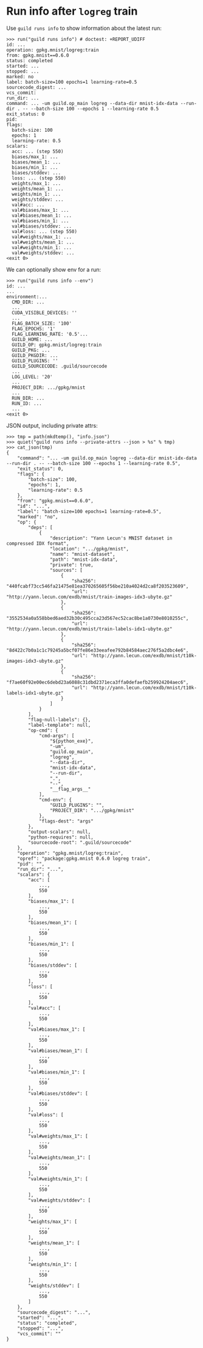 # Run info after `logreg` train

Use `guild runs info` to show information about the latest run:

    >>> run("guild runs info") # doctest: +REPORT_UDIFF
    id: ...
    operation: gpkg.mnist/logreg:train
    from: gpkg.mnist==0.6.0
    status: completed
    started: ...
    stopped: ...
    marked: no
    label: batch-size=100 epochs=1 learning-rate=0.5
    sourcecode_digest: ...
    vcs_commit:
    run_dir: ...
    command: ... -um guild.op_main logreg --data-dir mnist-idx-data --run-dir . -- --batch-size 100 --epochs 1 --learning-rate 0.5
    exit_status: 0
    pid:
    flags:
      batch-size: 100
      epochs: 1
      learning-rate: 0.5
    scalars:
      acc: ... (step 550)
      biases/max_1: ...
      biases/mean_1: ...
      biases/min_1: ...
      biases/stddev: ...
      loss: ... (step 550)
      weights/max_1: ...
      weights/mean_1: ...
      weights/min_1: ...
      weights/stddev: ...
      val#acc: ...
      val#biases/max_1: ...
      val#biases/mean_1: ...
      val#biases/min_1: ...
      val#biases/stddev: ...
      val#loss: ... (step 550)
      val#weights/max_1: ...
      val#weights/mean_1: ...
      val#weights/min_1: ...
      val#weights/stddev: ...
    <exit 0>

We can optionally show env for a run:

    >>> run("guild runs info --env")
    id: ...
    ...
    environment:...
      CMD_DIR: ...
      ...
      CUDA_VISIBLE_DEVICES: ''
      ...
      FLAG_BATCH_SIZE: '100'
      FLAG_EPOCHS: '1'
      FLAG_LEARNING_RATE: '0.5'...
      GUILD_HOME: ...
      GUILD_OP: gpkg.mnist/logreg:train
      GUILD_PKG: ...
      GUILD_PKGDIR: ...
      GUILD_PLUGINS: ''
      GUILD_SOURCECODE: .guild/sourcecode
      ...
      LOG_LEVEL: '20'
      ...
      PROJECT_DIR: .../gpkg/mnist
      ...
      RUN_DIR: ...
      RUN_ID: ...
      ...
    <exit 0>

JSON output, including private attrs:

    >>> tmp = path(mkdtemp(), "info.json")
    >>> quiet("guild runs info --private-attrs --json > %s" % tmp)
    >>> cat_json(tmp)
    {
        "command": "... -um guild.op_main logreg --data-dir mnist-idx-data --run-dir . -- --batch-size 100 --epochs 1 --learning-rate 0.5",
        "exit_status": 0,
        "flags": {
            "batch-size": 100,
            "epochs": 1,
            "learning-rate": 0.5
        },
        "from": "gpkg.mnist==0.6.0",
        "id": "...",
        "label": "batch-size=100 epochs=1 learning-rate=0.5",
        "marked": "no",
        "op": {
            "deps": [
                {
                    "description": "Yann Lecun's MNIST dataset in compressed IDX format",
                    "location": ".../gpkg/mnist",
                    "name": "mnist-dataset",
                    "path": "mnist-idx-data",
                    "private": true,
                    "sources": [
                        {
                            "sha256": "440fcabf73cc546fa21475e81ea370265605f56be210a4024d2ca8f203523609",
                            "url": "http://yann.lecun.com/exdb/mnist/train-images-idx3-ubyte.gz"
                        },
                        {
                            "sha256": "3552534a0a558bbed6aed32b30c495cca23d567ec52cac8be1a0730e8010255c",
                            "url": "http://yann.lecun.com/exdb/mnist/train-labels-idx1-ubyte.gz"
                        },
                        {
                            "sha256": "8d422c7b0a1c1c79245a5bcf07fe86e33eeafee792b84584aec276f5a2dbc4e6",
                            "url": "http://yann.lecun.com/exdb/mnist/t10k-images-idx3-ubyte.gz"
                        },
                        {
                            "sha256": "f7ae60f92e00ec6debd23a6088c31dbd2371eca3ffa0defaefb259924204aec6",
                            "url": "http://yann.lecun.com/exdb/mnist/t10k-labels-idx1-ubyte.gz"
                        }
                    ]
                }
            ],
            "flag-null-labels": {},
            "label-template": null,
            "op-cmd": {
                "cmd-args": [
                    "${python_exe}",
                    "-um",
                    "guild.op_main",
                    "logreg",
                    "--data-dir",
                    "mnist-idx-data",
                    "--run-dir",
                    ".",
                    "--",
                    "__flag_args__"
                ],
                "cmd-env": {
                    "GUILD_PLUGINS": "",
                    "PROJECT_DIR": ".../gpkg/mnist"
                },
                "flags-dest": "args"
            },
            "output-scalars": null,
            "python-requires": null,
            "sourcecode-root": ".guild/sourcecode"
        },
        "operation": "gpkg.mnist/logreg:train",
        "opref": "package:gpkg.mnist 0.6.0 logreg train",
        "pid": "",
        "run_dir": "...",
        "scalars": {
            "acc": [
                ...,
                550
            ],
            "biases/max_1": [
                ...,
                550
            ],
            "biases/mean_1": [
                ...,
                550
            ],
            "biases/min_1": [
                ...,
                550
            ],
            "biases/stddev": [
                ...,
                550
            ],
            "loss": [
                ...,
                550
            ],
            "val#acc": [
                ...,
                550
            ],
            "val#biases/max_1": [
                ...,
                550
            ],
            "val#biases/mean_1": [
                ...,
                550
            ],
            "val#biases/min_1": [
                ...,
                550
            ],
            "val#biases/stddev": [
                ...,
                550
            ],
            "val#loss": [
                ...,
                550
            ],
            "val#weights/max_1": [
                ...,
                550
            ],
            "val#weights/mean_1": [
                ...,
                550
            ],
            "val#weights/min_1": [
                ...,
                550
            ],
            "val#weights/stddev": [
                ...,
                550
            ],
            "weights/max_1": [
                ...,
                550
            ],
            "weights/mean_1": [
                ...,
                550
            ],
            "weights/min_1": [
                ...,
                550
            ],
            "weights/stddev": [
                ...,
                550
            ]
        },
        "sourcecode_digest": "...",
        "started": "...",
        "status": "completed",
        "stopped": "...",
        "vcs_commit": ""
    }
